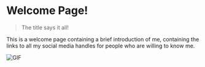 # Welcome Page!
>The title says it all!

This is a welcome page containing a brief introduction of me, containing the links to all my social media handles for people who are willing to know me.

![GIF](https://media.giphy.com/media/ASd0Ukj0y3qMM/giphy.gif)
